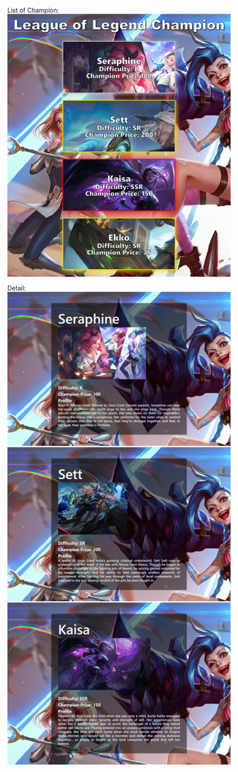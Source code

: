 List of Champion:
![Gambar 1](https://github.com/alexisabdi05/session5/blob/master/Web%20capture_11-4-2023_143146_127.0.0.1.jpeg)

Detail:
![Gambar 2](https://github.com/alexisabdi05/session5/blob/master/Web%20capture_11-4-2023_143039_127.0.0.1.jpeg)
![Gambar 3](https://github.com/alexisabdi05/session5/blob/master/Web%20capture_11-4-2023_143129_127.0.0.1.jpeg)
![Gambar 4](https://github.com/alexisabdi05/session5/blob/master/Web%20capture_11-4-2023_143158_127.0.0.1.jpeg)
